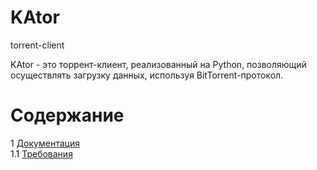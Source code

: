 # KAtor 
torrent-client

KAtor - это торрент-клиент, реализованный на Python, позволяющий осуществлять загрузку данных, используя BitTorrent-протокол.

# Содержание
1 [Документация](Documents)  
1.1 [Требования](Documents/Requirements/Requirements%20Document.md)  
  

